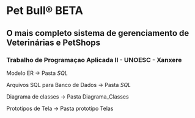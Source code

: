 <h1> Pet Bull® BETA </h1>
<h2> O mais completo sistema de gerenciamento de Veterinárias e PetShops </h2>
<h3>Trabalho de Programaçao Aplicada II - UNOESC - Xanxere</h3>

Modelo ER -> Pasta _SQL_

Arquivos SQL para Banco de Dados -> Pasta _SQL_

Diagrama de classes -> Pasta Diagrama_Classes

Prototipos de Tela -> Pasta prototipo Telas
